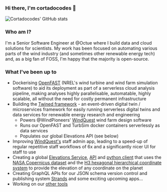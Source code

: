 ### Hi there, I'm cortadocodes 👋

![Cortadocodes' GitHub stats](https://github-readme-stats.vercel.app/api?username=cortadocodes&show_icons=true&theme=transparent&rank_icon=percentile&hide=stars&include_all_commits=true&number_format=long&show=prs_merged&custom_title=GitHub%20stats)

### Who am I?
I'm a Senior Software Engineer at @Octue where I build data and cloud solutions for scientists. My work has been focused 
on automating various parts of the wind industry (and sometimes other renewable energy tech) and, as a big fan of FOSS, 
I'm happy that the majority is open-source.

### What I've been up to

- Dockerising [OpenFAST](https://github.com/OpenFAST/openfast/pull/2121) (NREL's wind turbine and wind farm simulation software) to aid its deployment as part of a serverless cloud analysis pipeline, making analyses highly parallelisable, automatable, highly scalable, all without the need for costly permanent infrastructure     
- Building the [Twined framework](https://github.com/octue/octue-sdk-python) - an event-driven digital twin / microservices framework for easily running serverless digital twins and data services for renewable energy research and engineering
  - Powers @WindPioneers' [WindQuest](https://www.wind-pioneers.com/services/windquest-smarter-tools/) wind farm design software
  - Runs our OpenFAST and TurbSim docker containers serverlessly as data services
  - Populates our global Elevations API (see below)
- Improving [WindQuest's](https://www.wind-pioneers.com/services/windquest-smarter-tools/) staff admin app, leading to a speed-up of regular repetitive staff workflows of 6x and a significantly nicer UI for staff to use
- Creating a global [Elevations Service](https://github.com/octue/windeurope72hours-elevations-populator), [API](https://github.com/octue/windeurope72hours-elevations-api) and [python client](https://github.com/octue/windeurope72hours-elevations-client-python) that uses the [NASA Copernicus dataset](https://dataspace.copernicus.eu/) and the [H3 hexagonal hierarchical coordinate system](https://h3geo.org/) to provide the elevation of any coordinate on the planet
- Creating GraphQL APIs for our JSON schema version control and publishing system [Strands](https://strands.octue.com/) and some exciting upcoming apps...
- Working on our [other tools](https://www.octue.com/tools)
